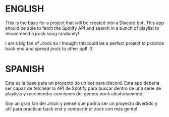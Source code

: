 # ENGLISH
This is the base for a project that will be created into a Discord bot.
This app should be able to fetch the Spotify API and search in a bunch of playlist to recommend a jrock song randomly!

I am a big fan of Jrock so I thought thiscould be a perfect project to practice back end and spread jrock to other ppl! :3

# SPANISH
Esta es la base para un proyecto de un bot para discord.
Esta app deberia ser capaz de fetchear la API de Spotify para buscar dentro de una serie de playlists y recomendar canciones del genero jrock aleatoriamente.

Soy un gran fan del Jrock y pensé que podria ser un proyecto divertido y util para practicar back end y compartir el jrock con más gente!